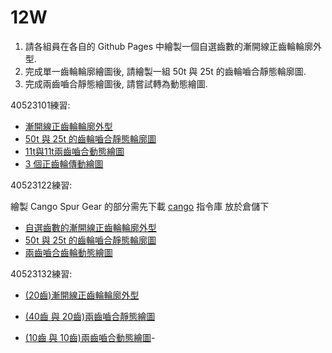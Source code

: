 # 12W



1. 請各組員在各自的 Github Pages 中繪製一個自選齒數的漸開線正齒輪輪廓外型.
2. 完成單一齒輪輪廓繪圖後, 請繪製一組 50t 與 25t 的齒輪嚙合靜態輪廓圖.
3. 完成兩齒嚙合靜態繪圖後, 請嘗試轉為動態繪圖.

40523101練習:

- [漸開線正齒輪輪廓外型](https://s40523101.github.io/2017springwcm_hw/blog/jian-kai-xian-chi-lun.html)  
- [50t 與 25t 的齒輪嚙合靜態輪廓圖](https://s40523101.github.io/2017springwcm_hw/blog/liang-chi-nie-he-jing-tai-hui-tu.html)  
- [11t與11t兩齒嚙合動態繪圖](https://s40523101.github.io/2017springwcm_hw/blog/liang-chi-nie-he-dong-tai-hui-tu.html)  
- [3 個正齒輪傳動繪圖](https://s40523101.github.io/2017springwcm_hw/blog/yong-shu-zhi-kong-zhi-chi-lun-pei-he.html)

40523122練習:

繪製 Cango Spur Gear 的部分需先下載 [cango](https://github.com/s40523122/cd2018_hw/blob/master/cango/cango.rar?raw=true) 指令庫 放於倉儲下

- [自選齒數的漸開線正齒輪輪廓外型](https://s40523122.github.io/cd2018_hw/blog/22_gear1.html)
- [50t 與 25t 的齒輪嚙合靜態輪廓圖](https://s40523122.github.io/cd2018_hw/blog/22_gear2.html)
- [兩齒嚙合齒輪動態繪圖](https://s40523122.github.io/cd2018_hw/blog/22_gear3.html)

40523132練習:

- [\(20齒\)漸開線正齒輪輪廓外型](https://s40523132.github.io/2017springwcm_hw/blog/2018-05-27-jian-kai-xian-zheng-chi-lun-lun-kuo-wai-xing.html)

- [\(40齒 與 20齒\)兩齒嚙合靜態繪圖](https://s40523132.github.io/2017springwcm_hw/blog/2018-05-27-liang-chi-nie-he-jing-tai-hui-tu.html)

- [\(10齒 與 10齒\)兩齒嚙合動態繪圖](https://s40523132.github.io/2017springwcm_hw/blog/2018-05-27-liang-chi-nie-he-dong-tai-hui-tu.html)-



